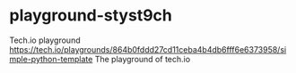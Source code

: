 # playground-styst9ch
Tech.io playground
https://tech.io/playgrounds/864b0fddd27cd11ceba4b4db6fff6e6373958/simple-python-template
The playground of tech.io
